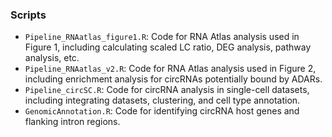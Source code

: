 ### Scripts

- `Pipeline_RNAatlas_figure1.R`: Code for RNA Atlas analysis used in Figure 1, including calculating scaled LC ratio, DEG analysis, pathway analysis, etc.
- `Pipeline_RNAatlas_v2.R`: Code for RNA Atlas analysis used in Figure 2, including enrichment analysis for circRNAs potentially bound by ADARs.
- `Pipeline_circSC.R`: Code for circRNA analysis in single-cell datasets, including integrating datasets, clustering, and cell type annotation.
- `GenomicAnnotation.R`: Code for identifying circRNA host genes and flanking intron regions.
